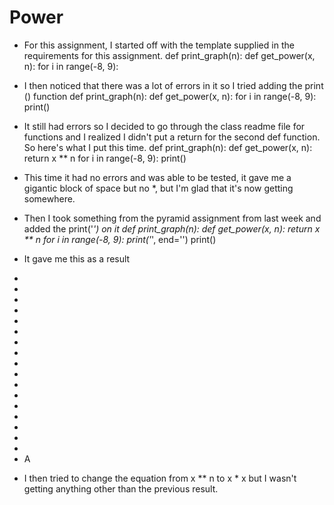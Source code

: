 # Power
- For this assignment, I started off with the template supplied in the requirements for this assignment.
  def print_graph(n):
  def get_power(x, n):
  for i in range(-8, 9):

- I then noticed that there was a lot of errors in it so I tried adding the print () function
  def print_graph(n):
  def get_power(x, n):
  for i in range(-8, 9):
  print()
- It still had errors so I decided to go through the class readme file for functions and I realized I didn't put a return for the second def function. So here's what I put this time.
def print_graph(n):
    def get_power(x, n):
        return x ** n
for i in range(-8, 9):
    print()
- This time it had no errors and was able to be tested, it gave me a gigantic block of space but no *, but I'm glad that it's now getting somewhere.
- Then I took something from the pyramid assignment from last week and added the print('*') on it
def print_graph(n):
    def get_power(x, n):
        return x ** n
for i in range(-8, 9):
    print('*', end='')
    print()
- It gave me this as a result
*
*
*
*
*
*
*
*
*
*
*
*
*
*
*
*
*
* A
- I then tried to change the equation from x ** n to x * x but I wasn't getting anything other than the previous result.
